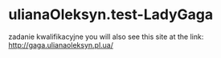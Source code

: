 # ulianaOleksyn.test-LadyGaga
zadanie kwalifikacyjne
you will also see this site at the link:  http://gaga.ulianaoleksyn.pl.ua/
